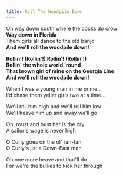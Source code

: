 ```yaml
---  
title: Roll The Woodpile Down  
---  
```

  
Oh way down south where the cocks do crow  
**Way down in Florida**  
Them girls all dance to the old banjo  
**And we'll roll the woodpile down!**  

**Rollin'! (Rollin'!) Rollin'! (Rollin'!)**  
**Rollin' the whole world 'round**  
**That brown girl of mine on the Georgia Line**  
**And we'll roll the woodpile down!**  

When I was a young man in me prime…  
I'd chase them yeller girls two at a time…  

We'll roll him high and we'll roll him low  
We'll heave him up and away we'll go  

Oh, roust and bust her is the cry  
A sailor's wage is never high  

O Curly goes on the ol' ran-tan  
O Curly's jist a Down-East man  

Oh one more heave and that'll do  
For we're the bullies to kick her through  